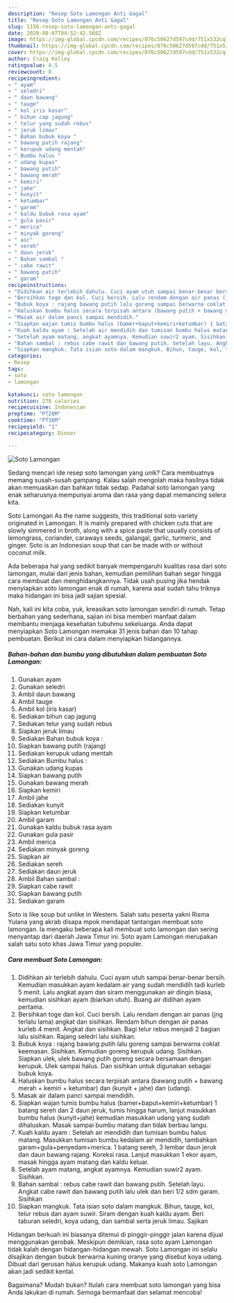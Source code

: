 ```yaml
---
description: "Resep Soto Lamongan Anti Gagal"
title: "Resep Soto Lamongan Anti Gagal"
slug: 1156-resep-soto-lamongan-anti-gagal
date: 2020-08-07T04:52:42.568Z
image: https://img-global.cpcdn.com/recipes/076c50627d597cdd/751x532cq70/soto-lamongan-foto-resep-utama.jpg
thumbnail: https://img-global.cpcdn.com/recipes/076c50627d597cdd/751x532cq70/soto-lamongan-foto-resep-utama.jpg
cover: https://img-global.cpcdn.com/recipes/076c50627d597cdd/751x532cq70/soto-lamongan-foto-resep-utama.jpg
author: Craig Kelley
ratingvalue: 4.5
reviewcount: 8
recipeingredient:
- " ayam"
- " seledri"
- " daun bawang"
- " tauge"
- " kol iris kasar"
- " bihun cap jagung"
- " telur yang sudah rebus"
- " jeruk limau"
- " Bahan bubuk koya "
- " bawang putih rajang"
- " kerupuk udang mentah"
- " Bumbu halus "
- " udang kupas"
- " bawang putih"
- " bawang merah"
- " kemiri"
- " jahe"
- " kunyit"
- " ketumbar"
- " garam"
- " kaldu bubuk rasa ayam"
- " gula pasir"
- " merica"
- " minyak goreng"
- " air"
- " sereh"
- " daun jeruk"
- " Bahan sambal "
- " cabe rawit"
- " bawang putih"
- " garam"
recipeinstructions:
- "Didihkan air terlebih dahulu. Cuci ayam utuh sampai benar-benar bersih. Kemudian masukkan ayam kedalam air yang sudah mendidih tadi kurleb 5 menit. Lalu angkat ayam dan siram menggunakan air dingin biasa, kemudian sisihkan ayam (biarkan utuh). Buang air didihan ayam pertama."
- "Bersihkan toge dan kol. Cuci bersih. Lalu rendam dengan air panas (jng terlalu lama) angkat dan sisihkan. Rendam bihun dengan air panas kurleb 4 menit. Angkat dan sisihkan. Bagi telur rebus menjadi 2 bagian lalu sisihkan. Rajang seledri lalu sisihkan."
- "Bubuk koya : rajang bawang putih lalu goreng sampai berwarna coklat keemasan. Sisihkan. Kemudian goreng kerupuk udang. Sisihkan. Siapkan ulek, ulek bawang putih goreng secara bersamaan dengan kerupuk. Ulek sampai halus. Dan sisihkan untuk digunakan sebagai bubuk koya."
- "Haluskan bumbu halus secara terpisah antara (bawang putih + bawang merah + kemiri + ketumbar) dan (kunyit + jahe) dan (udang)."
- "Masak air dalam panci sampai mendidih."
- "Siapkan wajan tumis bumbu halus (bamer+baput+kemiri+ketumbar) 1 batang sereh dan 2 daun jeruk, tumis hingga harum, lanjut masukkan bumbu halus (kunyit+jahe) kemudian masukkan udang yang sudah dihaluskan. Masak sampai bumbu matang dan tidak berbau langu."
- "Kuah kaldu ayam : Setelah air mendidih dan tumisan bumbu halus matang. Masukkan tumisan bumbu kedalam air mendidih, tambahkan garam+gula+penyedam+merica. 1 batang sereh, 3 lembar daun jeruk dan daun bawang rajang. Koreksi rasa. Lanjut masukkan 1 ekor ayam, masak hingga ayam matang dan kaldu keluar."
- "Setelah ayam matang, angkat ayamnya. Kemudian suwir2 ayam. Sisihkan."
- "Bahan sambal : rebus cabe rawit dan bawang putih. Setelah layu. Angkat cabe rawit dan bawang putih lalu ulek dan beri 1/2 sdm garam. Sisihkan"
- "Siapkan mangkuk. Tata isian soto dalam mangkuk. Bihun, tauge, kol, telur rebus dan ayam suwir. Siram dengan kuah kaldu ayam. Beri taburan seledri, koya udang, dan sambal serta jeruk limau. Sajikan"
categories:
- Resep
tags:
- soto
- lamongan

katakunci: soto lamongan 
nutrition: 278 calories
recipecuisine: Indonesian
preptime: "PT28M"
cooktime: "PT36M"
recipeyield: "1"
recipecategory: Dinner

---
```



![Soto Lamongan](https://img-global.cpcdn.com/recipes/076c50627d597cdd/751x532cq70/soto-lamongan-foto-resep-utama.jpg)

Sedang mencari ide resep soto lamongan yang unik? Cara membuatnya memang susah-susah gampang. Kalau salah mengolah maka hasilnya tidak akan memuaskan dan bahkan tidak sedap. Padahal soto lamongan yang enak seharusnya mempunyai aroma dan rasa yang dapat memancing selera kita.

Soto Lamongan As the name suggests, this traditional soto variety originated in Lamongan. It is mainly prepared with chicken cuts that are slowly simmered in broth, along with a spice paste that usually consists of lemongrass, coriander, caraways seeds, galangal, garlic, turmeric, and ginger. Soto is an Indonesian soup that can be made with or without coconut milk.

Ada beberapa hal yang sedikit banyak mempengaruhi kualitas rasa dari soto lamongan, mulai dari jenis bahan, kemudian pemilihan bahan segar hingga cara membuat dan menghidangkannya. Tidak usah pusing jika hendak menyiapkan soto lamongan enak di rumah, karena asal sudah tahu triknya maka hidangan ini bisa jadi sajian spesial.


Nah, kali ini kita coba, yuk, kreasikan soto lamongan sendiri di rumah. Tetap berbahan yang sederhana, sajian ini bisa memberi manfaat dalam membantu menjaga kesehatan tubuhmu sekeluarga. Anda dapat menyiapkan Soto Lamongan memakai 31 jenis bahan dan 10 tahap pembuatan. Berikut ini cara dalam menyiapkan hidangannya.

<!--inarticleads1-->

##### Bahan-bahan dan bumbu yang dibutuhkan dalam pembuatan Soto Lamongan:

1. Gunakan  ayam
1. Gunakan  seledri
1. Ambil  daun bawang
1. Ambil  tauge
1. Ambil  kol (iris kasar)
1. Sediakan  bihun cap jagung
1. Sediakan  telur yang sudah rebus
1. Siapkan  jeruk limau
1. Sediakan  Bahan bubuk koya :
1. Siapkan  bawang putih (rajang)
1. Sediakan  kerupuk udang mentah
1. Sediakan  Bumbu halus :
1. Gunakan  udang kupas
1. Siapkan  bawang putih
1. Gunakan  bawang merah
1. Siapkan  kemiri
1. Ambil  jahe
1. Sediakan  kunyit
1. Siapkan  ketumbar
1. Ambil  garam
1. Gunakan  kaldu bubuk rasa ayam
1. Gunakan  gula pasir
1. Ambil  merica
1. Sediakan  minyak goreng
1. Siapkan  air
1. Sediakan  sereh
1. Sediakan  daun jeruk
1. Ambil  Bahan sambal :
1. Siapkan  cabe rawit
1. Siapkan  bawang putih
1. Sediakan  garam


Soto is like soup but unlike in Western. Salah satu peserta yakni Risma Yulana yang akrab disapa mpok mendapat tantangan membuat soto lamongan. Ia mengaku beberapa kali membuat soto lamongan dan sering menyantap dari daerah Jawa Timur ini. Soto ayam Lamongan merupakan salah satu soto khas Jawa Timur yang populer. 

<!--inarticleads2-->

##### Cara membuat Soto Lamongan:

1. Didihkan air terlebih dahulu. Cuci ayam utuh sampai benar-benar bersih. Kemudian masukkan ayam kedalam air yang sudah mendidih tadi kurleb 5 menit. Lalu angkat ayam dan siram menggunakan air dingin biasa, kemudian sisihkan ayam (biarkan utuh). Buang air didihan ayam pertama.
1. Bersihkan toge dan kol. Cuci bersih. Lalu rendam dengan air panas (jng terlalu lama) angkat dan sisihkan. Rendam bihun dengan air panas kurleb 4 menit. Angkat dan sisihkan. Bagi telur rebus menjadi 2 bagian lalu sisihkan. Rajang seledri lalu sisihkan.
1. Bubuk koya : rajang bawang putih lalu goreng sampai berwarna coklat keemasan. Sisihkan. Kemudian goreng kerupuk udang. Sisihkan. Siapkan ulek, ulek bawang putih goreng secara bersamaan dengan kerupuk. Ulek sampai halus. Dan sisihkan untuk digunakan sebagai bubuk koya.
1. Haluskan bumbu halus secara terpisah antara (bawang putih + bawang merah + kemiri + ketumbar) dan (kunyit + jahe) dan (udang).
1. Masak air dalam panci sampai mendidih.
1. Siapkan wajan tumis bumbu halus (bamer+baput+kemiri+ketumbar) 1 batang sereh dan 2 daun jeruk, tumis hingga harum, lanjut masukkan bumbu halus (kunyit+jahe) kemudian masukkan udang yang sudah dihaluskan. Masak sampai bumbu matang dan tidak berbau langu.
1. Kuah kaldu ayam : Setelah air mendidih dan tumisan bumbu halus matang. Masukkan tumisan bumbu kedalam air mendidih, tambahkan garam+gula+penyedam+merica. 1 batang sereh, 3 lembar daun jeruk dan daun bawang rajang. Koreksi rasa. Lanjut masukkan 1 ekor ayam, masak hingga ayam matang dan kaldu keluar.
1. Setelah ayam matang, angkat ayamnya. Kemudian suwir2 ayam. Sisihkan.
1. Bahan sambal : rebus cabe rawit dan bawang putih. Setelah layu. Angkat cabe rawit dan bawang putih lalu ulek dan beri 1/2 sdm garam. Sisihkan
1. Siapkan mangkuk. Tata isian soto dalam mangkuk. Bihun, tauge, kol, telur rebus dan ayam suwir. Siram dengan kuah kaldu ayam. Beri taburan seledri, koya udang, dan sambal serta jeruk limau. Sajikan


Hidangan berkuah ini biasanya ditemui di pinggir-pinggir jalan karena dijual menggunakan gerobak. Meskipun demikian, rasa soto ayam Lamongan tidak kalah dengan hidangan-hidangan mewah. Soto Lamongan ini selalu disajikan dengan bubuk berwarna kuning oranye yang disebut koya udang. Dibuat dari gerusan halus kerupuk udang. Makanya kuah soto Lamongan akan jadi sedikit kental. 

Bagaimana? Mudah bukan? Itulah cara membuat soto lamongan yang bisa Anda lakukan di rumah. Semoga bermanfaat dan selamat mencoba!
